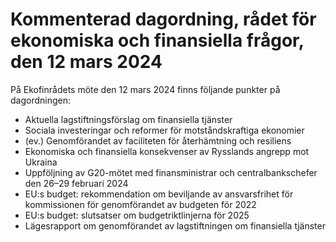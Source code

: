 # Kommenterad dagordning, rådet för ekonomiska och finansiella frågor, den 12 mars 2024

På Ekofinrådets möte den 12 mars 2024 finns följande punkter på dagordningen:

* Aktuella lagstiftningsförslag om finansiella tjänster
* Sociala investeringar och reformer för motståndskraftiga ekonomier
* (ev.) Genomförandet av faciliteten för återhämtning och resiliens
* Ekonomiska och finansiella konsekvenser av Rysslands angrepp mot Ukraina
* Uppföljning av G20-mötet med finansministrar och centralbankschefer den 26–29 februari 2024
* EU:s budget: rekommendation om beviljande av ansvarsfrihet för kommissionen för genomförandet av budgeten för 2022
* EU:s budget: slutsatser om budgetriktlinjerna för 2025
* Lägesrapport om genomförandet av lagstiftningen om finansiella tjänster
